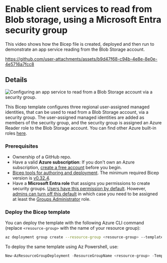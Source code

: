 # Enable client services to read from Blob storage, using a Microsoft Entra security group

This video shows how the Bicep file is created, deployed and then run to demonstrate an app service reading from the Blob Storage account.

https://github.com/user-attachments/assets/b9d47f68-c94b-4e8e-8e0e-4e5716a7fcc8

## Details

![Configuring an app service to read from a Blob Storage account via a security group.](../../docs/media/client-apps-read-from-blob-storage-via-sg.jpg)

This Bicep template configures three regional user-assigned managed identities, that can be used to read from a Blob Storage account, via a security group. The user-assigned managed identities are added as members of the security group, and the security group is assigned an Azure Reader role to the Blob Storage account. You can find other Azure built-in roles [here](https://learn.microsoft.com/en-us/azure/role-based-access-control/built-in-roles).

### Prerequisites

* Ownership of a GitHub repo.
* Have a valid **Azure subscription**: If you don't own an Azure subscription, [create a free account](https://azure.microsoft.com/free/) before you begin.
* [Bicep tools for authoring and deployment](https://learn.microsoft.com/graph/templates/quickstart-install-bicep-tools). The minimum required Bicep version is [v0.32.4](https://github.com/Azure/bicep/releases/tag/v0.32.4).
* Have a **Microsoft Entra role** that assigns you permissions to create security groups. [Users have this permission by default](https://learn.microsoft.com/entra/fundamentals/users-default-permissions#compare-member-and-guest-default-permissions). However, [admins can turn off this default](https://learn.microsoft.com/entra/fundamentals/users-default-permissions#restrict-member-users-default-permissions) in which case you need to be assigned at least the [Groups Administrator](https://learn.microsoft.com/entra/identity/role-based-access-control/permissions-reference#groups-administrator) role.

### Deploy the Bicep template

You can deploy the template with the following Azure CLI command (replace `<resource-group>` with the name of your resource group):

```sh
az deployment group create --resource-group <resource-group> --template-file main.bicep
```

To deploy the same template using Az Powershell, use:

```powershell
New-AzResourceGroupDeployment -ResourceGroupName <resource-group> -TemplateFile .\main.bicep
```

